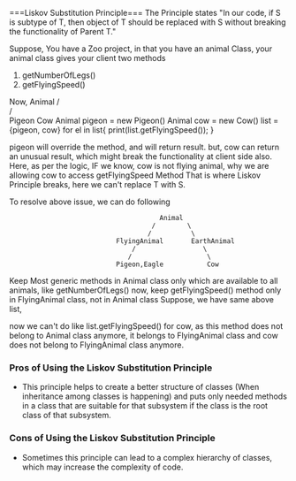 ===Liskov Substitution Principle===
The Principle states "In our code, if S is subtype of T, then object of T should be replaced with S without breaking
the functionality of Parent T."

Suppose, You have a Zoo project, in that you have an animal Class, your animal class gives your client two methods
1. getNumberOfLegs()
2. getFlyingSpeed()

Now,                       Animal
                          /      \
                         /        \
                     Pigeon       Cow
Animal pigeon = new Pigeon()
Animal cow = new Cow()
list = {pigeon, cow}
for el in list{
    print(list.getFlyingSpeed());
}

pigeon will override the method, and will return result.
but, cow can return an unusual result, which might break the functionality at client side also.
Here, as per the logic, IF we know, cow is not flying animal, why we are allowing cow to access getFlyingSpeed Method
That is where Liskov Principle breaks, here we can't replace T with S.

To resolve above issue, we can do following

                                          Animal
                                        /        \
                                       /          \
                               FlyingAnimal       EarthAnimal
                                   /                 \
                                  /                   \
                               Pigeon,Eagle           Cow

Keep Most generic methods in Animal class only which are available to all animals, like getNumberOfLegs()
now, keep getFlyingSpeed() method only in FlyingAnimal class, not in Animal class
Suppose, we have same above list,

now we can't do like list.getFlyingSpeed() for cow, as this method does not belong to Animal class anymore, it belongs to
FlyingAnimal class and cow does not belong to FlyingAnimal class anymore.


### Pros of Using the Liskov Substitution Principle
- This principle helps to create a better structure of classes (When inheritance among classes is happening) and puts 
  only needed methods in a class that are suitable for that subsystem if the class is the root class of that subsystem.

### Cons of Using the Liskov Substitution Principle
- Sometimes this principle can lead to a complex hierarchy of classes, which may increase the complexity of code.



